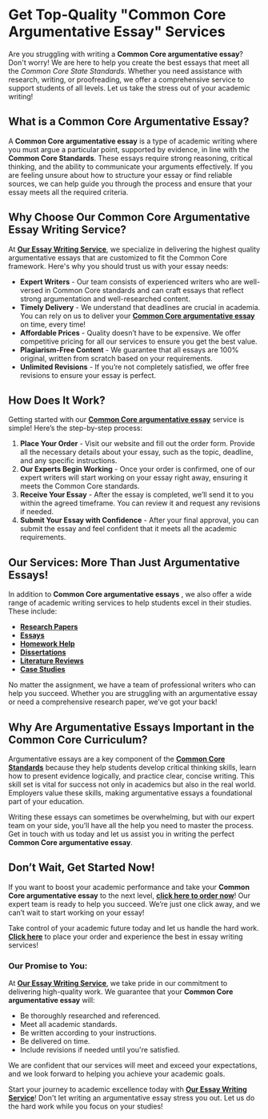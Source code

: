 # Get Top-Quality "Common Core Argumentative Essay" Services

Are you struggling with writing a **Common Core argumentative essay**? Don't worry! We are here to help you create the best essays that meet all the _Common Core State Standards_. Whether you need assistance with research, writing, or proofreading, we offer a comprehensive service to support students of all levels. Let us take the stress out of your academic writing!

## What is a Common Core Argumentative Essay?

A **Common Core argumentative essay** is a type of academic writing where you must argue a particular point, supported by evidence, in line with the **Common Core Standards**. These essays require strong reasoning, critical thinking, and the ability to communicate your arguments effectively. If you are feeling unsure about how to structure your essay or find reliable sources, we can help guide you through the process and ensure that your essay meets all the required criteria.

## Why Choose Our Common Core Argumentative Essay Writing Service?

At [**Our Essay Writing Service**](https://tinyurl.com/topessay?keyword=common+core+argumentative+essay), we specialize in delivering the highest quality argumentative essays that are customized to fit the Common Core framework. Here's why you should trust us with your essay needs:

- **Expert Writers** - Our team consists of experienced writers who are well-versed in Common Core standards and can craft essays that reflect strong argumentation and well-researched content.
- **Timely Delivery** - We understand that deadlines are crucial in academia. You can rely on us to deliver your [**Common Core argumentative essay**](https://tinyurl.com/topessay?keyword=common+core+argumentative+essay) on time, every time!
- **Affordable Prices** - Quality doesn’t have to be expensive. We offer competitive pricing for all our services to ensure you get the best value.
- **Plagiarism-Free Content** - We guarantee that all essays are 100% original, written from scratch based on your requirements.
- **Unlimited Revisions** - If you’re not completely satisfied, we offer free revisions to ensure your essay is perfect.

## How Does It Work?

Getting started with our [**Common Core argumentative essay**](https://tinyurl.com/topessay?keyword=common+core+argumentative+essay) service is simple! Here’s the step-by-step process:

1. **Place Your Order** - Visit our website and fill out the order form. Provide all the necessary details about your essay, such as the topic, deadline, and any specific instructions.
2. **Our Experts Begin Working** - Once your order is confirmed, one of our expert writers will start working on your essay right away, ensuring it meets the Common Core standards.
3. **Receive Your Essay** - After the essay is completed, we’ll send it to you within the agreed timeframe. You can review it and request any revisions if needed.
4. **Submit Your Essay with Confidence** - After your final approval, you can submit the essay and feel confident that it meets all the academic requirements.

## Our Services: More Than Just Argumentative Essays!

In addition to **Common Core argumentative essays** , we also offer a wide range of academic writing services to help students excel in their studies. These include:

- [**Research Papers**](https://tinyurl.com/topessay?keyword=common+core+argumentative+essay)
- [**Essays**](https://tinyurl.com/topessay?keyword=common+core+argumentative+essay)
- [**Homework Help**](https://tinyurl.com/topessay?keyword=common+core+argumentative+essay)
- [**Dissertations**](https://tinyurl.com/topessay?keyword=common+core+argumentative+essay)
- [**Literature Reviews**](https://tinyurl.com/topessay?keyword=common+core+argumentative+essay)
- [**Case Studies**](https://tinyurl.com/topessay?keyword=common+core+argumentative+essay)

No matter the assignment, we have a team of professional writers who can help you succeed. Whether you are struggling with an argumentative essay or need a comprehensive research paper, we’ve got your back!

## Why Are Argumentative Essays Important in the Common Core Curriculum?

Argumentative essays are a key component of the [**Common Core Standards**](https://tinyurl.com/topessay?keyword=common+core+argumentative+essay) because they help students develop critical thinking skills, learn how to present evidence logically, and practice clear, concise writing. This skill set is vital for success not only in academics but also in the real world. Employers value these skills, making argumentative essays a foundational part of your education.

Writing these essays can sometimes be overwhelming, but with our expert team on your side, you’ll have all the help you need to master the process. Get in touch with us today and let us assist you in writing the perfect **Common Core argumentative essay**.

## Don’t Wait, Get Started Now!

If you want to boost your academic performance and take your **Common Core argumentative essay** to the next level, [**click here to order now**](https://tinyurl.com/topessay?keyword=common+core+argumentative+essay)! Our expert team is ready to help you succeed. We’re just one click away, and we can’t wait to start working on your essay!

Take control of your academic future today and let us handle the hard work. [**Click here**](https://tinyurl.com/topessay?keyword=common+core+argumentative+essay) to place your order and experience the best in essay writing services!

### Our Promise to You:

At [**Our Essay Writing Service**](https://tinyurl.com/topessay?keyword=common+core+argumentative+essay), we take pride in our commitment to delivering high-quality work. We guarantee that your **Common Core argumentative essay** will:

- Be thoroughly researched and referenced.
- Meet all academic standards.
- Be written according to your instructions.
- Be delivered on time.
- Include revisions if needed until you're satisfied.

We are confident that our services will meet and exceed your expectations, and we look forward to helping you achieve your academic goals.

Start your journey to academic excellence today with [**Our Essay Writing Service**](https://tinyurl.com/topessay?keyword=common+core+argumentative+essay)! Don't let writing an argumentative essay stress you out. Let us do the hard work while you focus on your studies!
